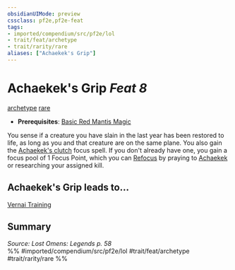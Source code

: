 ```yaml
---
obsidianUIMode: preview
cssclass: pf2e,pf2e-feat
tags:
- imported/compendium/src/pf2e/lol
- trait/feat/archetype
- trait/rarity/rare
aliases: ["Achaekek's Grip"]
---
```

# Achaekek's Grip  *Feat 8*  
[archetype](archetype.md)  [rare](rare.md)  

- **Prerequisites**: [Basic Red Mantis Magic](basic-red-mantis-magic-lowg.md)

You sense if a creature you have slain in the last year has been restored to life, as long as you and that creature are on the same plane. You also gain the [Achaekek's clutch](../spells/achaekeks-clutch-lol.md) focus spell. If you don't already have one, you gain a focus pool of 1 Focus Point, which you can [Refocus](refocus.md) by praying to [Achaekek](../setting/deities/achaekek-logm.md) or researching your assigned kill.

## Achaekek's Grip leads to...

[Vernai Training](vernai-training-lol.md)

## Summary

*Source: Lost Omens: Legends p. 58*  
%% #imported/compendium/src/pf2e/lol #trait/feat/archetype #trait/rarity/rare %%